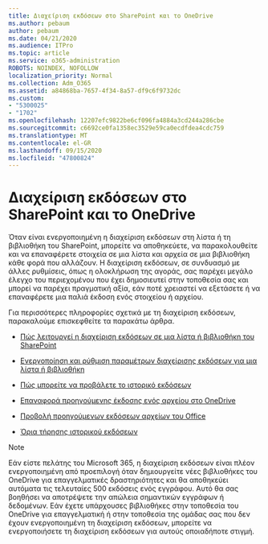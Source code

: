 ```yaml
---
title: Διαχείριση εκδόσεων στο SharePoint και το OneDrive
ms.author: pebaum
author: pebaum
ms.date: 04/21/2020
ms.audience: ITPro
ms.topic: article
ms.service: o365-administration
ROBOTS: NOINDEX, NOFOLLOW
localization_priority: Normal
ms.collection: Adm_O365
ms.assetid: a84868ba-7657-4f34-8a57-df9c6f9732dc
ms.custom:
- "5300025"
- "1702"
ms.openlocfilehash: 12207efc9822be6cf096fa4884a3cd244a286cbe
ms.sourcegitcommit: c6692ce0fa1358ec3529e59ca0ecdfdea4cdc759
ms.translationtype: MT
ms.contentlocale: el-GR
ms.lasthandoff: 09/15/2020
ms.locfileid: "47800824"
---
```

# <a name="versioning-in-sharepoint-and-onedrive"></a>Διαχείριση εκδόσεων στο SharePoint και το OneDrive 


Όταν είναι ενεργοποιημένη η διαχείριση εκδόσεων στη λίστα ή τη βιβλιοθήκη του SharePoint, μπορείτε να αποθηκεύετε, να παρακολουθείτε και να επαναφέρετε στοιχεία σε μια λίστα και αρχεία σε μια βιβλιοθήκη κάθε φορά που αλλάζουν. Η διαχείριση εκδόσεων, σε συνδυασμό με άλλες ρυθμίσεις, όπως η ολοκλήρωση της αγοράς, σας παρέχει μεγάλο έλεγχο του περιεχομένου που έχει δημοσιευτεί στην τοποθεσία σας και μπορεί να παρέχει πραγματική αξία, εάν ποτέ χρειαστεί να εξετάσετε ή να επαναφέρετε μια παλιά έκδοση ενός στοιχείου ή αρχείου.

Για περισσότερες πληροφορίες σχετικά με τη διαχείριση εκδόσεων, παρακαλούμε επισκεφθείτε τα παρακάτω άρθρα.

- [Πώς λειτουργεί η διαχείριση εκδόσεων σε μια λίστα ή βιβλιοθήκη του SharePoint](https://support.office.com/article/how-does-versioning-work-in-a-sharepoint-list-or-library-0f6cd105-974f-44a4-aadb-43ac5bdfd247)

- [Ενεργοποίηση και ρύθμιση παραμέτρων διαχείρισης εκδόσεων για μια λίστα ή βιβλιοθήκη](https://support.office.com/article/enable-and-configure-versioning-for-a-list-or-library-1555d642-23ee-446a-990a-bcab618c7a37?ocmsassetID=HA102772148&amp;CTT=3&amp;CorrelationId=52441bb1-a619-4375-89d5-19d28769890f)

- [Πώς μπορείτε να προβάλετε το ιστορικό εκδόσεων](https://support.office.com/article/View-the-version-history-of-an-item-or-file-in-a-list-or-library-53262060-5092-424D-A50B-C798B0EC32B1)

- [Επαναφορά προηγούμενης έκδοσης ενός αρχείου στο OneDrive](https://support.office.com/article/restore-a-previous-version-of-a-file-in-onedrive-159cad6d-d76e-4981-88ef-de6e96c93893)

- [Προβολή προηγούμενων εκδόσεων αρχείων του Office](https://support.office.com/article/view-previous-versions-of-office-files-5c1e076f-a9c9-41b8-8ace-f77b9642e2c2)

- [Όρια τήρησης ιστορικού εκδόσεων](https://docs.microsoft.com/office365/servicedescriptions/sharepoint-online-service-description/sharepoint-online-limits)

>[!Note] 
>Εάν είστε πελάτης του Microsoft 365, η διαχείριση εκδόσεων είναι πλέον ενεργοποιημένη από προεπιλογή όταν δημιουργείτε νέες βιβλιοθήκες του OneDrive για επαγγελματικές δραστηριότητες και θα αποθηκεύει αυτόματα τις τελευταίες 500 εκδόσεις ενός εγγράφου. Αυτό θα σας βοηθήσει να αποτρέψετε την απώλεια σημαντικών εγγράφων ή δεδομένων. Εάν έχετε υπάρχουσες βιβλιοθήκες στην τοποθεσία του OneDrive για επαγγελματική ή στην τοποθεσία της ομάδας σας που δεν έχουν ενεργοποιημένη τη διαχείριση εκδόσεων, μπορείτε να ενεργοποιήσετε τη διαχείριση εκδόσεων για αυτούς οποιαδήποτε στιγμή.


